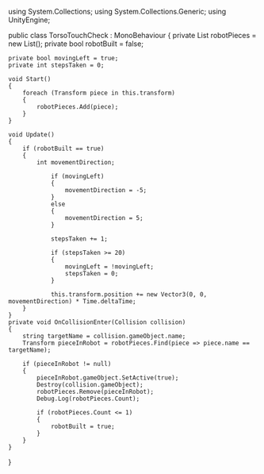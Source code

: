 using System.Collections;
using System.Collections.Generic;
using UnityEngine;

public class TorsoTouchCheck : MonoBehaviour
{
    private List<Transform> robotPieces = new List<Transform>();
    private bool robotBuilt = false;

    private bool movingLeft = true;
    private int stepsTaken = 0;

    void Start()
    {
        foreach (Transform piece in this.transform)
        {
            robotPieces.Add(piece);
        }
    }

    void Update()
    {
        if (robotBuilt == true)
        {
            int movementDirection;
           
                if (movingLeft)
                {
                    movementDirection = -5;
                }
                else
                {
                    movementDirection = 5;
                }

                stepsTaken += 1;

                if (stepsTaken >= 20)
                {
                    movingLeft = !movingLeft;
                    stepsTaken = 0;
                }

                this.transform.position += new Vector3(0, 0, movementDirection) * Time.deltaTime;
        }
    }
    private void OnCollisionEnter(Collision collision)
    {
        string targetName = collision.gameObject.name;
        Transform pieceInRobot = robotPieces.Find(piece => piece.name == targetName);

        if (pieceInRobot != null)
        {
            pieceInRobot.gameObject.SetActive(true);
            Destroy(collision.gameObject);
            robotPieces.Remove(pieceInRobot);
            Debug.Log(robotPieces.Count);

            if (robotPieces.Count <= 1)
            {
                robotBuilt = true;
            }
        }
    }
}
